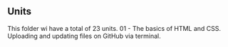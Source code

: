 ## Units
This folder wi have a total of 23 units.
01 - The basics of HTML and CSS. Uploading and updating files on GitHub via terminal. 
